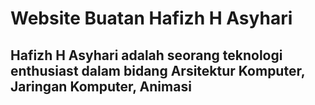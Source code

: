 # Website Buatan Hafizh H Asyhari

## Hafizh H Asyhari adalah seorang teknologi enthusiast dalam bidang Arsitektur Komputer, Jaringan Komputer, Animasi ##
